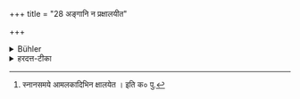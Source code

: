 +++
title = "28 अङ्गानि न प्रक्षालयीत"

+++

<details><summary>Bühler</summary>

28. He shall not wash his body (with hot water for pleasure).
</details>

<details><summary>हरदत्त-टीका</summary>

## सूत्रम्
अङ्गानि न प्रक्षालयीत ॥ २८ ॥  
### टिप्पनी
[^२]विना शिरसा सुखार्थमुष्णोदकादिना शरीरं न प्रक्षालयेत् ॥२८॥  

[^२]:

    स्नानसमये आमलकादिभिन क्षालयेत । इति क० पु.
</details>
